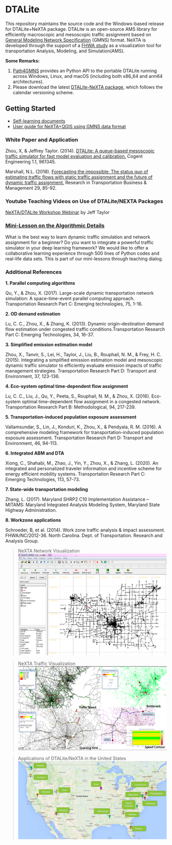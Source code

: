 # DTALite

This repository maintains the source code and the Windows-based release for DTALite+NeXTA
package. DTALite is an open-source AMS library for efficiently macroscopic and
mesoscopic traffic assignment based on [General Modeling Network
Specification](https://github.com/zephyr-data-specs/GMNS) (GMNS) format. NeXTA is developed through the support of a [FHWA
study](https://www.fhwa.dot.gov/publications/research/operations/13036/004.cfm) as a visualization tool for transportation Analysis, Modeling, and Simulation(AMS).

**Some Remarks:**

1. [Path4GMNS](https://github.com/jdlph/Path4GMNS) provides an Python API to the portable DTALite running across Windows,
   Linux, and macOS (including both x86_64 and arm64 architectures).
2. Please download the latest [DTALite-NeXTA package](release/), which follows the calendar versioning scheme.

## Getting Started

- [Self-learning documents](docs/self_learning)
- [User guide for NeXTA+QGIS using GMNS data format](docs/user_guide/1_QGIS_NEXTA_visualization_4_GMNS.md)

### White Paper and Application

Zhou, X, & Jeffrey Taylor. (2014). [DTALite: A queue-based mesoscopic traffic
simulator for fast model evaluation and
calibration.](https://www.tandfonline.com/doi/full/10.1080/23311916.2014.961345)
Cogent Engineering 1.1, 961345.

Marshall, N.L. (2018). [Forecasting the impossible: The status quo of estimating
traffic flows with static traffic assignment and the future of dynamic traffic
assignment.](https://www.sciencedirect.com/science/article/pii/S2210539517301232)
Research in Transportation Business & Management 29, 85-92.

### Youtube Teaching Videos on Use of DTALite/NEXTA Packages

[NeXTA/DTALite Workshop Webinar](https://www.youtube.com/channel/UCUHlqojCQ4f7VvqroUhbaFA) by Jeff
Taylor

### [Mini-Lesson on the Algorithmic Details](https://youtu.be/rorZAhNNOf0)

What is the best way to learn dynamic traffic simulation and network assignment 
for a beginner? Do you want to integrate a powerful traffic simulator in your deep
learning framework? We would like to offer a collaborative learning experience 
through 500 lines of Python codes and real-life data sets. This is part of our 
mini-lessons through teaching dialog.

### Additional References

**1. Parallel computing algorithms**

Qu, Y., & Zhou, X. (2017). Large-scale dynamic transportation network simulation: 
A space-time-event parallel computing approach. Transportation Research Part C: 
Emerging technologies, 75, 1-16.

**2. OD demand estimation**

Lu, C. C., Zhou, X., & Zhang, K. (2013). Dynamic origin–destination demand flow 
estimation under congested traffic conditions.Transportation Research Part C:
Emerging Technologies, 34, 16-37.

**3. Simplified emission estimation model**

Zhou, X., Tanvir, S., Lei, H., Taylor, J., Liu, B., Rouphail, N. M., & Frey, H. C. (2015). 
Integrating a simplified emission estimation model and mesoscopic dynamic traffic 
simulator to efficiently evaluate emission impacts of traffic management strategies.
Transportation Research Part D: Transport and Environment, 37, 123-136.

**4. Eco-system optimal time-dependent flow assignment**

Lu, C. C., Liu, J., Qu, Y., Peeta, S., Rouphail, N. M., & Zhou, X. (2016). Eco-system 
optimal time-dependent flow assignment in a congested network. Transportation Research
Part B: Methodological, 94, 217-239.

**5. Transportation-induced population exposure assessment**

Vallamsundar, S., Lin, J., Konduri, K., Zhou, X., & Pendyala, R. M. (2016). A 
comprehensive modeling framework for transportation-induced population exposure 
assessment. Transportation Research Part D: Transport and Environment, 46, 94-113.

**6. Integrated ABM and DTA**

Xiong, C., Shahabi, M., Zhao, J., Yin, Y., Zhou, X., & Zhang, L. (2020). An 
integrated and personalized traveler information and incentive scheme for energy
efficient mobility systems. Transportation Research Part C: Emerging Technologies, 
113, 57-73.

**7. State-wide transportation modeling**

Zhang, L. (2017). Maryland SHRP2 C10 Implementation Assistance – MITAMS: Maryland 
Integrated Analysis Modeling System, Maryland State Highway Administration.

**8. Workzone applications**

Schroeder, B, et al. (2014). Work zone traffic analysis & impact assessment. FHWA/NC/2012-36. 
North Carolina. Dept. of Transportation. Research and Analysis Group.

> NeXTA Network Visualization
![NeXTA Network Visualization](docs/media/nexta_network.png)

> NeXTA Traffic Visualization
![NeXTA Traffic Visualization](docs/media/nexta_traffic-visualization.png)

> Applications of DTALite/NeXTA in the United States
![Applications of DTALite/NeXTA in the United States](docs/media/dtalite_applications.png)